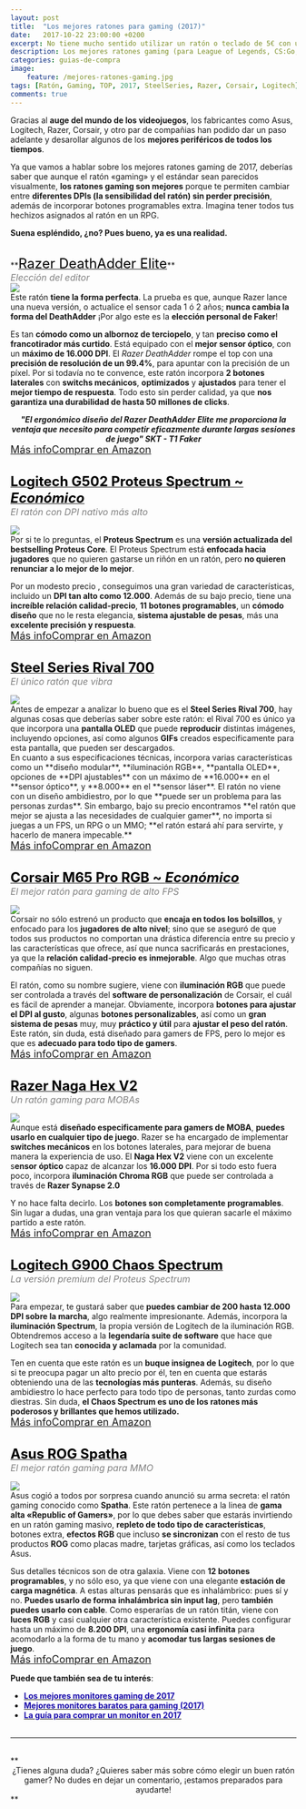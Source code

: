 ```yaml
---
layout: post
title:  "Los mejores ratones para gaming (2017)"
date:   2017-10-22 23:00:00 +0200
excerpt: No tiene mucho sentido utilizar un ratón o teclado de 5€ con un ordenador de casi 1.000€, ¿verdad? Si buscas un ratón profesional, échale vistazo a este Top.
description: Los mejores ratones gaming (para League of Legends, CS:Go, Overwatch y más) de 2017 de marcas Asus, Logitech, Razer y Corsair.
categories: guias-de-compra
image:
    feature: /mejores-ratones-gaming.jpg
tags: [Ratón, Gaming, TOP, 2017, SteelSeries, Razer, Corsair, Logitech]
comments: true
---
```

<!--more-->
<!-- more -->
Gracias al **auge del mundo de los videojuegos**, los fabricantes como Asus, Logitech, Razer, Corsair, y otro par de compañias han podido dar un paso adelante y desarollar algunos de los **mejores periféricos de todos los tiempos**.

Ya que vamos a hablar sobre los mejores ratones gaming de 2017, deberías saber que aunque el ratón «gaming» y el estándar sean parecidos visualmente, **los ratones gaming son mejores** porque te permiten cambiar entre **diferentes DPIs (la sensibilidad del ratón) sin perder precisión**, además de incorporar botones programables extra. Imagina tener todos tus hechizos asignados al ratón en un RPG. 

**Suena espléndido, ¿no? Pues bueno, ya es una realidad.**
<br />
<!--  Razer DeathAdder Elite -->
<br />
**<a target="_blank" href="http://amzn.to/2irJziU"><font size="5" color="black">Razer DeathAdder Elite</font></a>**<br />
<i><font color="grey" size="3">Elección del editor</font></i>
<div id="container">
    <div id="floated"><a target="_blank" href="http://amzn.to/2irJziU"><img class="wrap" src="/images/pictures/razer-deathadder-elite.jpg"></a>
</div>
Este ratón <b>tiene la forma perfecta</b>. La prueba es que, aunque Razer lance una nueva versión, o actualice el sensor cada 1 ó 2 años; <b>nunca cambia la forma del DeathAdder</b> ¡Por algo este es la <b>elección personal de Faker</b>!    </div>

Es tan **cómodo como un albornoz de terciopelo**, y tan **preciso como el francotirador más curtido**. Está equipado con el **mejor sensor óptico**, con un **máximo de 16.000 DPI**. El _Razer DeathAdder_ rompe el top con una **precisión de resolución de un 99.4%**, para apuntar con la precisión de un píxel. Por si todavía no te convence, este ratón incorpora **2 botones laterales** con **switchs mecánicos**, **optimizados** y **ajustados** para tener el **mejor tiempo de respuesta**. Todo esto sin perder calidad, ya que **nos garantiza una durabilidad de hasta 50 millones de clicks**.

<center><b><i>"El ergonómico diseño del Razer DeathAdder Elite me proporciona la ventaja que necesito para competir eficazmente durante largas sesiones de juego" SKT - T1 Faker</i></b></center>
<a href="http://amzn.to/2irJziU" target="_blank" class="btn-infor"><font size="4">Más info</font></a><a href="http://amzn.to/2irJziU" target="_blank" class="btn-ama"><font size="4">Comprar en Amazon</font></a>
<br />
<br />
<!--  Logitech G502 Proteus Spectrum - economico -->

**<a target="_blank" href="http://amzn.to/2yspm2L"><font size="5" color="black">Logitech G502 Proteus Spectrum ~ <i>Económico</i></font></a>**<br />
<i><font color="grey" size="3">El ratón con DPI nativo más alto</font></i>
<div id="container">
    <div id="floated"><a target="_blank" href="http://amzn.to/2yspm2L"><img class="wrap" src="/images/pictures/logitech-g502.jpg"></a>
</div>
Por si te lo preguntas, el <b>Proteus Spectrum</b> es una <b>versión actualizada del bestselling Proteus Core</b>. El Proteus Spectrum está <b>enfocada hacia jugadores</b> que no quieren gastarse un riñón en un ratón, pero <b>no quieren renunciar a lo mejor de lo mejor</b>. </div>

Por un modesto precio , conseguimos una gran variedad de características, incluido un **DPI tan alto como 12.000**. Además de su bajo precio, tiene una **increíble relación calidad-precio**, **11 botones programables**, un **cómodo diseño** que no le resta elegancia, **sistema ajustable de pesas**, más una **excelente precisión y respuesta**. 
<br /><a href="http://amzn.to/2yspm2L" target="_blank" class="btn-infor"><font size="4">Más info</font></a><a href="http://amzn.to/2yspm2L" target="_blank" class="btn-ama"><font size="4">Comprar en Amazon</font></a>
<br />
<br />
<!--  Steel Series Rival 700 -->

**<a target="_blank" href="http://amzn.to/2x80V6O"><font size="5" color="black">Steel Series Rival 700</font></a>**<br />
<i><font color="grey" size="3">El único ratón que vibra</font></i>
<div id="container">
    <div id="floated"><a target="_blank" href="http://amzn.to/2x80V6O"><img class="wrap" src="/images/pictures/rival-700.jpg"></a>
</div>
Antes de empezar a analizar lo bueno que es el <b>Steel Series Rival 700</b>, hay algunas cosas que deberías saber sobre este ratón: el Rival 700 es único ya que incorpora una <b>pantalla OLED</b> que puede <b>reproducir</b> distintas imágenes, incluyendo opciones, así como algunos <b>GIFs</b> creados especificamente para esta pantalla, que pueden ser descargados.
</div> 
En cuanto a sus especificaciones técnicas, incorpora varias características como un **diseño modular**, **iluminación RGB**, **pantalla OLED**, opciones de **DPI ajustables** con un máximo de **16.000** en el **sensor óptico**, y **8.000** en el **sensor láser**. El ratón no viene con un diseño ambidiestro, por lo que **puede ser un problema para las personas zurdas**. Sin embargo, bajo su precio encontramos **el ratón que mejor se ajusta a las necesidades de cualquier gamer**, no importa si juegas a un FPS, un RPG o un MMO; **el ratón estará ahí para servirte, y hacerlo de manera impecable.**
<br /><a href="http://amzn.to/2x80V6O" target="_blank" class="btn-infor"><font size="4">Más info</font></a><a href="http://amzn.to/2x80V6O" target="_blank" class="btn-ama"><font size="4">Comprar en Amazon</font></a>
<br />
<br />
<!--  Corsair M65 Pro RGB - Económico -->

**<a target="_blank" href="http://amzn.to/2yIzCDQ"><font size="5" color="black">Corsair M65 Pro RGB ~ <i>Económico</i></font></a>**<br />
<i><font color="grey" size="3">El mejor ratón para gaming de alto FPS</font></i>
<div id="container">
    <div id="floated"><a target="_blank" href="http://amzn.to/2yIzCDQ"><img class="wrap" src="/images/pictures/corsair-m65-pro.jpg"></a>
</div>
Corsair no sólo estrenó un producto que <b>encaja en todos los bolsillos</b>, y enfocado para los <b>jugadores de alto nivel</b>; sino que se aseguró de que todos sus productos no comportan una drástica diferencia entre su precio y las características que ofrece, así que nunca sacrificarás en prestaciones, ya que la <b>relación calidad-precio es inmejorable</b>. Algo que muchas otras compañías no siguen. </div> 

El ratón, como su nombre sugiere, viene con **iluminación RGB** que puede ser controlada a través del **software de personalización** de Corsair, el cuál es fácil de aprender a manejar. Obviamente, incorpora **botones para ajustar el DPI al gusto**, algunas **botones personalizables**, así como un **gran sistema de pesas** muy, muy **práctico y útil** para **ajustar el peso del ratón**. Este ratón, sin duda, está diseñado para gamers de FPS, pero lo mejor es que es **adecuado para todo tipo de gamers**.   <br /><a href="http://amzn.to/2yIzCDQ" target="_blank" class="btn-infor"><font size="4">Más info</font></a><a href="http://amzn.to/2yIzCDQ" target="_blank" class="btn-ama"><font size="4">Comprar en Amazon</font></a>
<br />
<br />
<!--  Razer Naga Hex V2 -->

**<a target="_blank" href="http://amzn.to/2ysw8FJ"><font size="5" color="black">Razer Naga Hex V2</font></a>**<br />
<i><font color="grey" size="3">Un ratón gaming para MOBAs</font></i>
<div id="container">
    <div id="floated"><a target="_blank" href="http://amzn.to/2ysw8FJ"><img class="wrap" src="/images/pictures/razer-naga-hex-v2.jpg"></a>
</div>
Aunque está <b>diseñado especificamente para gamers de MOBA</b>, <b>puedes usarlo en cualquier tipo de juego</b>. Razer se ha encargado de implementar <b>switches mecánicos</b> en los botones laterales, para mejorar de buena manera la experiencia de uso. El <b>Naga Hex V2</b> viene con un excelente s<b>ensor óptico</b> capaz de alcanzar los <b>16.000 DPI</b>. Por si todo esto fuera poco, incorpora <b>iluminación Chroma RGB</b> que puede ser controlada a través de <b>Razer Synapse 2.0</b></div>

Y no hace falta decirlo. Los <b>botones son completamente programables</b>. Sin lugar a dudas, una gran ventaja para los que quieran sacarle el máximo partido a este ratón. 
<br /><a href="http://amzn.to/2ysw8FJ" target="_blank" class="btn-infor"><font size="4">Más info</font></a><a href="http://amzn.to/2ysw8FJ" target="_blank" class="btn-ama"><font size="4">Comprar en Amazon</font></a>
<br />
<br />
<!--  Logitech G900 Chaos Spectrum -->

**<a target="_blank" href="http://amzn.to/2l0PPiu"><font size="5" color="black">Logitech G900 Chaos Spectrum</font></a>**<br />
<i><font color="grey" size="3">La versión premium del Proteus Spectrum</font></i>
<div id="container">
    <div id="floated"><a target="_blank" href="http://amzn.to/2l0PPiu"><img class="wrap" src="/images/pictures/logitech-g900-chaos-spectrum.jpg"></a>
</div>
Para empezar, te gustará saber que <b>puedes cambiar de 200 hasta 12.000 DPI sobre la marcha</b>, algo realmente impresionante. Además, incorpora la <b>iluminación Spectrum</b>, la propia versión de Logitech de la iluminación RGB. Obtendremos acceso a la <b>legendaría suite de software</b> que hace que Logitech sea tan <b>conocida y aclamada</b> por la comunidad.  </div> 

Ten en cuenta que este ratón es un **buque insignea de Logitech**, por lo que si te preocupa pagar un alto precio por él, ten en cuenta que estarás obteniendo una de las **tecnologías más punteras**. Además, su diseño ambidiestro lo hace perfecto para todo tipo de personas, tanto zurdas como diestras. Sin duda, **el Chaos Spectrum es uno de los ratones más poderosos y brillantes que hemos utilizado.** 
<br /><a href="http://amzn.to/2l0PPiu" target="_blank" class="btn-infor"><font size="4">Más info</font></a><a href="http://amzn.to/2l0PPiu" target="_blank" class="btn-ama"><font size="4">Comprar en Amazon</font></a>
<br />
<br />
<!--  Asus ROG Spatha -->

**<a target="_blank" href="http://amzn.to/2gmAALF"><font size="5" color="black">Asus ROG Spatha</font></a>**<br />
<i><font color="grey" size="3">El mejor ratón gaming para MMO</font></i>
<div id="container">
    <div id="floated"><a target="_blank" href="http://amzn.to/2gmAALF"><img class="wrap" src="/images/pictures/asus-rog-spatha.jpg"></a>
</div>
Asus cogió a todos por sorpresa cuando anunció su arma secreta: el ratón gaming conocido como <b>Spatha</b>. Este ratón pertenece a la linea de <b>gama alta «Republic of Gamers»</b>, por lo que debes saber que estarás invirtiendo en un ratón gaming masivo, <b>repleto de todo tipo de características</b>, botones extra, <b>efectos RGB</b> que incluso <b>se sincronizan</b> con el resto de tus productos <b>ROG</b> como placas madre, tarjetas gráficas, así como los teclados Asus. </div> 

Sus detalles técnicos son de otra galaxia. Viene con **12 botones programables**, y no sólo eso, ya que viene con una elegante **estación de carga magnética**. A estas alturas pensarás que es inhalámbrico: pues sí y no. **Puedes usarlo de forma inhalámbrica sin input lag**, pero **también puedes usarlo con cable**. Como esperarías de un ratón titán, viene con **luces RGB** y casi cualquier otra característica existente. Puedes configurar hasta un máximo de **8.200 DPI**, una **ergonomía casi infinita** para acomodarlo a la forma de tu mano y **acomodar tus largas sesiones de juego**.
<br /><a href="http://amzn.to/2gmAALF" target="_blank" class="btn-infor"><font size="4">Más info</font></a><a href="http://amzn.to/2gmAALF" target="_blank" class="btn-ama"><font size="4">Comprar en Amazon</font></a>


**Puede que también sea de tu interés**:
- **<a target="_blank" href="/guias-de-compra/mejores-monitores-gaming/" color="#1a0dab"><font color="#1a0dab">Los mejores monitores gaming de 2017</font></a>**
- **<a target="_blank" href="/guias-de-compra/mejores-monitores-para-gaming-baratos/" color="#1a0dab"><font color="#1a0dab">Mejores monitores baratos para gaming (2017)</font></a>**
- **<a target="_blank" href="/guias-de-compra/guia-para-elegir-que-monitor-comprar-en-2017/" color="#1a0dab"><font color="#1a0dab">La guía para comprar un monitor en 2017</font></a>**
<br /><br />


______
<br />
**<center>¿Tienes alguna duda? ¿Quieres saber más sobre cómo elegir un buen ratón gamer? No dudes en dejar un comentario, ¡estamos preparados para ayudarte!</center>**